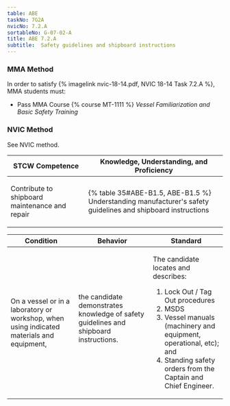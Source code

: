 ```yaml
---
table: ABE
taskNo: 7G2A
nvicNo: 7.2.A 
sortableNo: G-07-02-A
title: ABE 7.2.A 
subtitle:  Safety guidelines and shipboard instructions
---
```



### MMA Method

In order to satisfy  {% imagelink nvic-18-14.pdf, NVIC 18-14 Task 7.2.A %}, MMA students must:

* Pass MMA Course {% course MT-1111 %}  *Vessel Familiarization and Basic Safety Training*


### NVIC Method

<a onclick="togglevisibility('nvic_methods')" >See NVIC method.</a>

<div id='nvic_methods' class='hide'>

<table>
<thead>
<tr>
<th class='forty'> STCW Competence </th>
<th class='sixty'> Knowledge, Understanding, and Proficiency </th>
</tr>
</thead>




<tbody>
<tr><td markdown='1'>

Contribute to shipboard maintenance and repair

</td><td markdown='1'>

{% table 35#ABE-B1.5, ABE-B1.5 %} Understanding manufacturer's safety guidelines and shipboard instructions

</td></tr>


</tbody>
</table>


<table>
<thead>
<tr><th class='twenty'>  Condition </th><th class='twenty'> Behavior </th><th  class='sixty'>Standard </th></tr>
</thead>
<tbody >



<tr><td markdown='1'>

On a vessel or in a laboratory or workshop, when using indicated materials and equipment,

</td><td markdown='1'>

the candidate demonstrates knowledge of safety guidelines and shipboard instructions.

<br>

<div class="tooltip" markdown='1'>



</div>


</td><td markdown='1'>

The candidate locates and describes: 

1. Lock Out / Tag Out procedures
2. MSDS
3. Vessel manuals (machinery and equipment, operational, etc); and 
4. Standing safety orders from the Captain and Chief Engineer. 

</td></tr>
</tbody>
</table>
</div>
